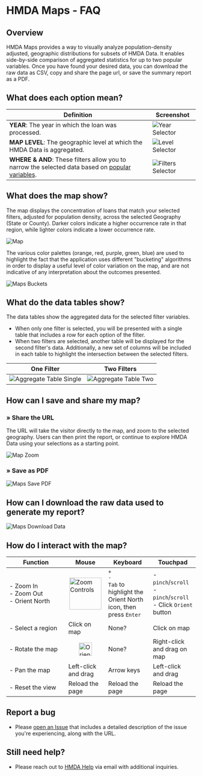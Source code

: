 # HMDA Maps - FAQ

## Overview
HMDA Maps provides a way to visually analyze population-density adjusted, geographic distributions for subsets of HMDA Data. It enables side-by-side comparison of aggregated statistics for up to two popular variables. Once you have found your desired data, you can download the raw data as CSV, copy and share the page url, or save the summary report as a PDF. 


## What does each option mean?
| Definition | Screenshot |  
|---|---|
|**YEAR**: The year in which the loan was processed.|![Year Selector](https://raw.githubusercontent.com/cfpb/hmda-frontend/master/src/documentation/markdown/images/maps/maps-year-selection.png)|  
|**MAP LEVEL**: The geographic level at which the HMDA Data is aggregated. | ![Level Selector](https://raw.githubusercontent.com/cfpb/hmda-frontend/master/src/documentation/markdown/images/maps/maps-geography-selection.png) |
|**WHERE & AND**: These filters allow you to narrow the selected data based on <a target="_blank" rel="noopener noreferrer" href="/documentation/2019/data-browser-filters/#action_taken">popular variables</a>. | ![Filters Selector](https://raw.githubusercontent.com/cfpb/hmda-frontend/master/src/documentation/markdown/images/maps/maps-filters.png)  |


## What does the map show?  
The map displays the concentration of loans that match your selected filters, adjusted for population density, across the selected Geography (State or County). Darker colors indicate a higher occurrence rate in that region, while lighter colors indicate a lower occurrence rate.  

![Map](https://raw.githubusercontent.com/cfpb/hmda-frontend/master/src/documentation/markdown/images/maps/maps-map.png)  

The various color palettes (orange, red, purple, green, blue) are used to highlight the fact that the application uses different "bucketing" algorithms in order to display a useful level of color variation on the map, and are not indicative of any interpretation about the outcomes presented.  

![Maps Buckets](https://raw.githubusercontent.com/cfpb/hmda-frontend/master/src/documentation/markdown/images/maps/maps-buckets.png)  
  
  
## What do the data tables show? 
The data tables show the aggregated data for the selected filter variables.  

- When only one filter is selected, you will be presented with a single table that includes a row for each option of the filter.  
- When two filters are selected, another table will be displayed for the second filter's data.  Additionally, a new set of columns will be included in each table to highlight the intersection between the selected filters.
  
|One Filter|Two Filters|
|---|---|
|![Aggregate Table Single](https://raw.githubusercontent.com/cfpb/hmda-frontend/master/src/documentation/markdown/images/maps/maps-table-1.png)  | ![Aggregate Table Two](https://raw.githubusercontent.com/cfpb/hmda-frontend/master/src/documentation/markdown/images/maps/maps-table-2.png)  |


## How can I save and share my map?
### » Share the URL
The URL will take the visitor directly to the map, and zoom to the selected geography. Users can then print the report, or continue to explore HMDA Data using your selections as a starting point.  

![Map Zoom](https://raw.githubusercontent.com/cfpb/hmda-frontend/master/src/documentation/markdown/images/maps/maps-zoom-share.gif)  

### » Save as PDF
![Maps Save PDF](https://raw.githubusercontent.com/cfpb/hmda-frontend/master/src/documentation/markdown/images/maps/maps-save-pdf.png)
<!-- <div style="border: 0px dotted #ddd; padding: 1em .5em">
  <div style="padding: 0em .25em; padding-bottom: .5em; display: flex; justify-content: space-between; align-items: flex-start;">
    <div style="width: 60%;">
      Use the <code>Print Report</code> button to generate a summary report, complete with cover page, map, and the supporting data in tabular format.
    </div>
    <div><img style="margin: 0 auto; max-width: 250px;" src="../images/maps/maps-data-controls.png" alt="Data Controls"> </div>
  </div> -->
    

## How can I download the raw data used to generate my report?
![Maps Download Data](https://raw.githubusercontent.com/cfpb/hmda-frontend/master/src/documentation/markdown/images/maps/maps-download-data.png)
  <!-- <div style="display: flex; justify-content: space-between;">
    <div style="width: 60%">
      Use the <code>Download Data</code> button.  Similar to the Dataset Filtering tool, Maps uses the Data Browser API to provide a CSV file containing the filtered data presented in the summary report.
    </div>
    <div style="text-align: center"><img style="margin: 0 auto; max-width: 250px;" src="../images/maps/maps-data-controls.png" alt="Data Controls"></div>
  </div> -->


## How do I interact with the map?
| Function | Mouse | Keyboard | Touchpad |
|---|---|---|---|
| <div>- Zoom In</div><div>- Zoom Out</div><div>- Orient North</div> | <img style="display: block; margin: 0 auto; height: 85px; width: auto;" src="https://raw.githubusercontent.com/cfpb/hmda-frontend/master/src/documentation/markdown/images/maps/maps-zoom.png" alt="Zoom Controls" /> | <div>`+`</div><div>`-`</div> <div>`Tab` to highlight the Orient North icon, then press `Enter`</div>| <div>- `pinch`/`scroll`</div><div>- `pinch`/`scroll`</div><div>- Click `Orient` button</div> |
|<div>- Select a region</div> | Click on map | None? | Click on map |
|<div>- Rotate the map</div> | <img style="display: block; height: auto; width: 35px; margin: 0 auto;" src="https://raw.githubusercontent.com/cfpb/hmda-frontend/master/src/documentation/markdown/images/maps/maps-orient.png" alt="Orient North button" /> | None? | Right-click and drag on map |
| <div>- Pan the map</div> | Left-click and drag | Arrow keys | Left-click and drag  |
| <div style='width: 14ch'>- Reset the view</div> | Reload the page | Reload the page | Reload the page |


## Report a bug
  - Please [open an Issue](https://github.com/cfpb/hmda-frontend/issues) that includes a detailed description of the issue you're experiencing, along with the URL.


## Still need help?
  - Please reach out to [HMDA Help](mailto:hmdahelp@cfpb.gov) via email with additional inquiries.
